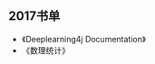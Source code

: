 2017书单
-----------------------------------------------------------------

+ 《Deeplearning4j Documentation》
+ 《数理统计》
